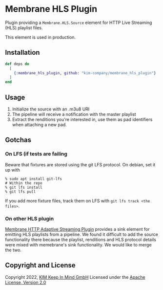 # Membrane HLS Plugin
Plugin providing a `Membrane.HLS.Source` element for HTTP Live Streaming (HLS)
playlist files.

This element is used in production.

## Installation
```elixir
def deps do
  [
    {:membrane_hls_plugin, github: "kim-company/membrane_hls_plugin"}
  ]
end
```
## Usage
1. Initialize the source with an .m3u8 URI
2. The pipeline will receive a notification with the master playlist
3. Extract the renditions you're interested in, use them as pad identifiers when attaching a new pad.

## Gotchas
### On LFS (if tests are failing
Beware that fixtures are stored using the git LFS protocol. On debian, set it up
with
```
% sudo apt install git-lfs
# Within the repo
% git lfs install
% git lfs pull
```

If you add more fixture files, track them on LFS with `git lfs track <the
files>`.

### On other HLS plugin
[Membrane HTTP Adaptive Streaming Plugin](https://github.com/membraneframework/membrane_http_adaptive_stream_plugin) provides
a sink element for emitting HLS playlists from a pipeline. We found it
difficult to add the source functionality there because the playlist,
renditions and HLS protocol details were mixed with memebrane's sink
functionality. We would like to merge the two.

## Copyright and License
Copyright 2022, [KIM Keep In Mind GmbH](https://www.keepinmind.info/)
Licensed under the [Apache License, Version 2.0](LICENSE)
